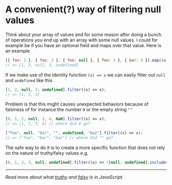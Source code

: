 # A convenient(?) way of filtering null values
Think about your array of values and for some reason after doing a bunch of operations you end up with an array with some null values. I could for example be if you have an optional field and maps over that value. Here is an example
```JavaScript
[{ foo: 1 }, { foo: 2 }, { foo: null }, { foo: 3 }, { bar: 4 }].map((x) => x.foo);
// => [1, 2, null, 3, undefined]
```

If we make use of the identity function `(x) => x` we can easily filter out `null` and `undefined` like this
```JavaScript
[1, 2, null, 3, undefined].filter((x) => x);
// => [1, 2, 3]
```

Problem is that this might causes unexpected behaviors because of falsiness of for instance the number `0` or the empty string `""`

```JavaScript
[0, 1, 2, null, 3, 4, NaN].filter((x) => x);
// => [1, 2, 3, 4] // where did 0 go?

["foo", null, "bar", "", undefined, "baz"].filter((x) => x);
// => ["foo", "bar", "baz"] // where did "" go?
```

The safe way to do it is to create a more specific function that does not rely on the nature of truthy/falsy values e.g.
```JavaScript
[0, 1, 2, 3, null, undefined].filter((x) => ![null, undefined].includes(x));
```

---

_Read more about what [truthy](https://developer.mozilla.org/en-US/docs/Glossary/Truthy) and [falsy](https://developer.mozilla.org/en-US/docs/Glossary/Falsy) is in JavaScript._
